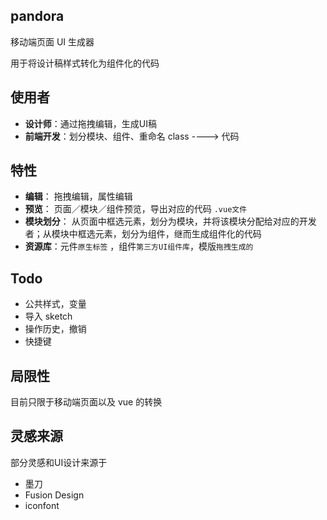 
## pandora

移动端页面 UI 生成器

用于将设计稿样式转化为组件化的代码

## 使用者
* **设计师**：通过拖拽编辑，生成UI稿
* **前端开发**：划分模块、组件、重命名 class ----> 代码

## 特性

* **编辑**： 拖拽编辑，属性编辑
* **预览**： 页面／模块／组件预览，导出对应的代码 `.vue文件`
* **模块划分**： 从页面中框选元素，划分为模块，并将该模块分配给对应的开发者；从模块中框选元素，划分为组件，继而生成组件化的代码
* **资源库**：元件`原生标签` ，组件`第三方UI组件库`，模版`拖拽生成的`

## Todo
* 公共样式，变量
* 导入 sketch
* 操作历史，撤销
* 快捷键

## 局限性

目前只限于移动端页面以及 vue 的转换

## 灵感来源
部分灵感和UI设计来源于

* 墨刀
* Fusion Design
* iconfont



